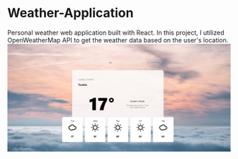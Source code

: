 # Weather-Application
Personal weather web application built with React.
In this project, I utilized OpenWeatherMap API to get the weather data based on the user's location.
<img src="https://github.com/NeirouzJbira/Weather-Application/blob/main/img.PNG">
